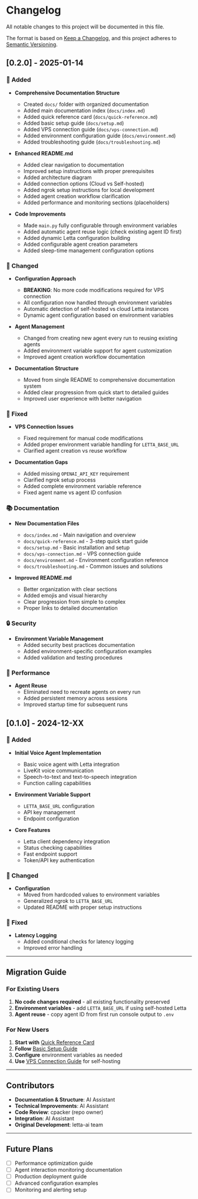 # Changelog

All notable changes to this project will be documented in this file.

The format is based on [Keep a Changelog](https://keepachangelog.com/en/1.0.0/),
and this project adheres to [Semantic Versioning](https://semver.org/spec/v2.0.0.html).

## [0.2.0] - 2025-01-14

### 🚀 Added
- **Comprehensive Documentation Structure**
  - Created `docs/` folder with organized documentation
  - Added main documentation index (`docs/index.md`)
  - Added quick reference card (`docs/quick-reference.md`)
  - Added basic setup guide (`docs/setup.md`)
  - Added VPS connection guide (`docs/vps-connection.md`)
  - Added environment configuration guide (`docs/environment.md`)
  - Added troubleshooting guide (`docs/troubleshooting.md`)

- **Enhanced README.md**
  - Added clear navigation to documentation
  - Improved setup instructions with proper prerequisites
  - Added architecture diagram
  - Added connection options (Cloud vs Self-hosted)
  - Added ngrok setup instructions for local development
  - Added agent creation workflow clarification
  - Added performance and monitoring sections (placeholders)

- **Code Improvements**
  - Made `main.py` fully configurable through environment variables
  - Added automatic agent reuse logic (check existing agent ID first)
  - Added dynamic Letta configuration building
  - Added configurable agent creation parameters
  - Added sleep-time management configuration options

### 🔧 Changed
- **Configuration Approach**
  - **BREAKING**: No more code modifications required for VPS connection
  - All configuration now handled through environment variables
  - Automatic detection of self-hosted vs cloud Letta instances
  - Dynamic agent configuration based on environment variables

- **Agent Management**
  - Changed from creating new agent every run to reusing existing agents
  - Added environment variable support for agent customization
  - Improved agent creation workflow documentation

- **Documentation Structure**
  - Moved from single README to comprehensive documentation system
  - Added clear progression from quick start to detailed guides
  - Improved user experience with better navigation

### 🐛 Fixed
- **VPS Connection Issues**
  - Fixed requirement for manual code modifications
  - Added proper environment variable handling for `LETTA_BASE_URL`
  - Clarified agent creation vs reuse workflow

- **Documentation Gaps**
  - Added missing `OPENAI_API_KEY` requirement
  - Clarified ngrok setup process
  - Added complete environment variable reference
  - Fixed agent name vs agent ID confusion

### 📚 Documentation
- **New Documentation Files**
  - `docs/index.md` - Main navigation and overview
  - `docs/quick-reference.md` - 3-step quick start guide
  - `docs/setup.md` - Basic installation and setup
  - `docs/vps-connection.md` - VPS connection guide
  - `docs/environment.md` - Environment configuration reference
  - `docs/troubleshooting.md` - Common issues and solutions

- **Improved README.md**
  - Better organization with clear sections
  - Added emojis and visual hierarchy
  - Clear progression from simple to complex
  - Proper links to detailed documentation

### 🔒 Security
- **Environment Variable Management**
  - Added security best practices documentation
  - Added environment-specific configuration examples
  - Added validation and testing procedures

### 🚀 Performance
- **Agent Reuse**
  - Eliminated need to recreate agents on every run
  - Added persistent memory across sessions
  - Improved startup time for subsequent runs

## [0.1.0] - 2024-12-XX

### 🚀 Added
- **Initial Voice Agent Implementation**
  - Basic voice agent with Letta integration
  - LiveKit voice communication
  - Speech-to-text and text-to-speech integration
  - Function calling capabilities

- **Environment Variable Support**
  - `LETTA_BASE_URL` configuration
  - API key management
  - Endpoint configuration

- **Core Features**
  - Letta client dependency integration
  - Status checking capabilities
  - Fast endpoint support
  - Token/API key authentication

### 🔧 Changed
- **Configuration**
  - Moved from hardcoded values to environment variables
  - Generalized ngrok to `LETTA_BASE_URL`
  - Updated README with proper setup instructions

### 🐛 Fixed
- **Latency Logging**
  - Added conditional checks for latency logging
  - Improved error handling

---

## Migration Guide

### For Existing Users
1. **No code changes required** - all existing functionality preserved
2. **Environment variables** - add `LETTA_BASE_URL` if using self-hosted Letta
3. **Agent reuse** - copy agent ID from first run console output to `.env`

### For New Users
1. **Start with** [Quick Reference Card](docs/quick-reference.md)
2. **Follow** [Basic Setup Guide](docs/setup.md)
3. **Configure** environment variables as needed
4. **Use** [VPS Connection Guide](docs/vps-connection.md) for self-hosting

---

## Contributors

- **Documentation & Structure**: AI Assistant
- **Technical Improvements**: AI Assistant
- **Code Review**: cpacker (repo owner)
- **Integration**: AI Assistant
- **Original Development**: letta-ai team

---

## Future Plans

- [ ] Performance optimization guide
- [ ] Agent interaction monitoring documentation
- [ ] Production deployment guide
- [ ] Advanced configuration examples
- [ ] Monitoring and alerting setup 